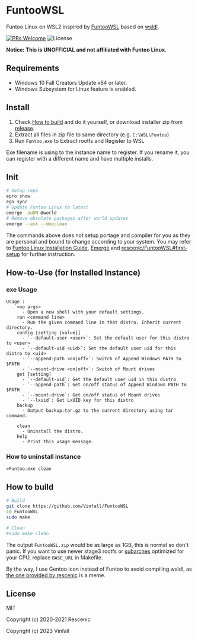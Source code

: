 # FuntooWSL
Funtoo Linux on WSL2
inspired by [FuntooWSL](https://github.com/rescenic/FuntooWSL)
based on [wsldl](https://github.com/yuk7/wsldl).

[![PRs Welcome](https://img.shields.io/badge/PRs-welcome-brightgreen.svg?style=flat-square)](http://makeapullrequest.com)
![License](https://img.shields.io/github/license/Vinfall/ClearWSL.svg?style=flat-square)

**Notice: This is UNOFFICIAL and not affiliated with Funtoo Linux.**

## Requirements
* Windows 10 Fall Creators Update x64 or later.
* Windows Subsystem for Linux feature is enabled.

## Install

1. Check [How to build](#how-to-build) and do it yourself, or download installer zip from [release](https://github.com/Vinfall/FuntooWSL/releases).
2. Extract all files in zip file to same directory (e.g. `C:\WSL\Funtoo`)
3. Run `Funtoo.exe` to Extract rootfs and Register to WSL

Exe filename is using to the instance name to register.
If you rename it, you can register with a different name and have multiple installs.

## Init

```sh
# Setup repo
epro show
ego sync
# Update Funtoo Linux to latest
emerge -auDN @world
# Remove obsolete packages after world updates
emerge --ask --depclean
```

The commands above does not setup portage and compiler for you as they are personal and bound to change according to your system.
You may refer to [Funtoo Linux Installation Guide](https://www.funtoo.org/InstallPrintable), [Emerge](https://www.funtoo.org/Emerge) and [rescenic/FuntooWSL#first-setup](https://github.com/rescenic/FuntooWSL#first-setup) for further instruction.

## How-to-Use (for Installed Instance)

### exe Usage
```dos
Usage :
    <no args>
      - Open a new shell with your default settings.
    run <command line>
      - Run the given command line in that distro. Inherit current directory.
    config [setting [value]]
      - `--default-user <user>`: Set the default user for this distro to <user>
      - `--default-uid <uid>`: Set the default user uid for this distro to <uid>
      - `--append-path <on|off>`: Switch of Append Windows PATH to $PATH
      - `--mount-drive <on|off>`: Switch of Mount drives
    get [setting]
      - `--default-uid`: Get the default user uid in this distro
      - `--append-path`: Get on/off status of Append Windows PATH to $PATH
      - `--mount-drive`: Get on/off status of Mount drives
      - `--lxuid`: Get LxUID key for this distro
    backup
      - Output backup.tar.gz to the current directory using tar command.
      
    clean
      - Uninstall the distro.
    help
      - Print this usage message.
```

### How to uninstall instance
```dos
>Funtoo.exe clean
```

## How to build

```sh
# Build
git clone https://github.com/Vinfall/FuntooWSL
cd FuntooWSL
sudo make

# Clean
#sudo make clean
```

The output `FuntooWSL.zip` would be as large as 1GB, this is normal so don't panic.
If you want to use newer stage3 rootfs or [subarches](https://www.funtoo.org/Subarches) optimized for your CPU, replace `BASE_URL` in Makefile.

By the way, I use Gentoo icon instead of Funtoo to avoid compiling wsldl, as [the one provided by rescenic](https://github.com/rescenic/FuntooWSL/raw/master/res/Funtoo/icon.ico) is a meme.

## License

MIT

Copyright (c) 2020-2021 Rescenic

Copyright (c) 2023 Vinfall
